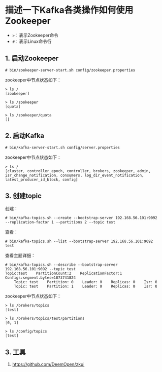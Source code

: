# 描述一下Kafka各类操作如何使用Zookeeper
- `>`：表示Zookeeper命令
- `#`：表示Linux命令行

## 1. 启动Zookeeper
```
# bin/zookeeper-server-start.sh config/zookeeper.properties
```
zookeeper中节点状态如下：
```
> ls /
[zookeeper]

> ls /zookeeper
[quota]

> ls /zookeeper/quota
[]
```

## 2. 启动Kafka
```
# bin/kafka-server-start.sh config/server.properties
```
zookeeper中节点状态如下：
```
> ls /
[cluster, controller_epoch, controller, brokers, zookeeper, admin, isr_change_notification, consumers, log_dir_event_notification, latest_producer_id_block, config]
```

## 3. 创建topic
创建：
```
# bin/kafka-topics.sh --create --bootstrap-server 192.168.56.101:9092 --replication-factor 1 --partitions 2 --topic test
```

查看：
```
# bin/kafka-topics.sh --list --bootstrap-server 192.168.56.101:9092
test
```

查看主题详细：
```
# bin/kafka-topics.sh --describe --bootstrap-server 192.168.56.101:9092 --topic test
Topic:test    PartitionCount:2    ReplicationFactor:1    Configs:segment.bytes=1073741824
    Topic: test    Partition: 0    Leader: 0    Replicas: 0    Isr: 0
    Topic: test    Partition: 1    Leader: 0    Replicas: 0    Isr: 0
```

zookeeper中节点状态如下：
```
> ls /brokers/topics
[test]

> ls /brokers/topics/test/partitions
[0, 1]

> ls /config/topics
[test]
```
## 3. 工具
1. https://github.com/DeemOpen/zkui